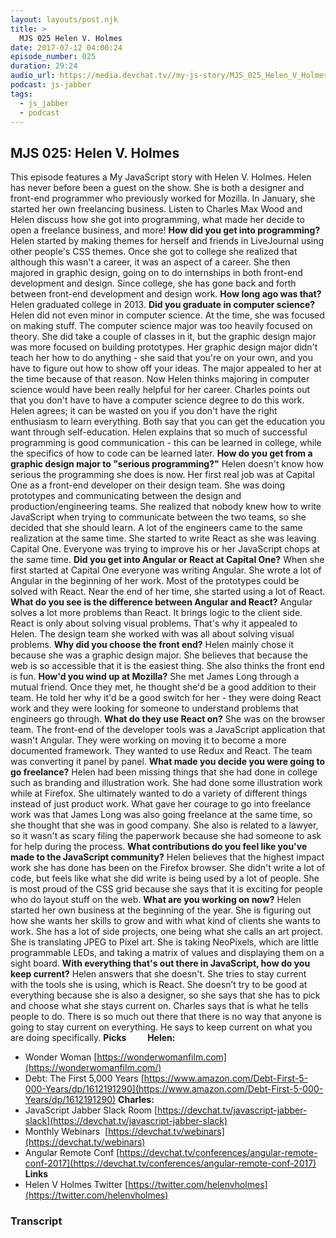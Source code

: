 ```yaml
---
layout: layouts/post.njk
title: >
  MJS 025 Helen V. Holmes
date: 2017-07-12 04:00:24
episode_number: 025
duration: 29:24
audio_url: https://media.devchat.tv//my-js-story/MJS_025_Helen_V_Holmes.mp3
podcast: js-jabber
tags:
  - js_jabber
  - podcast
---
```


## **MJS 025: Helen V. Holmes**

This episode features a My JavaScript story with Helen V. Holmes. Helen has never before been a guest on the show. She is both a designer and front-end programmer who previously worked for Mozilla. In January, she started her own freelancing business. Listen to Charles Max Wood and Helen discuss how she got into programming, what made her decide to open a freelance business, and more! **How did you get into programming?** Helen started by making themes for herself and friends in LiveJournal using other people's CSS themes. Once she got to college she realized that although this wasn't a career, it was an aspect of a career. She then majored in graphic design, going on to do internships in both front-end development and design. Since college, she has gone back and forth between front-end development and design work. **How long ago was that?** Helen graduated college in 2013. **Did you graduate in computer science?** Helen did not even minor in computer science. At the time, she was focused on making stuff. The computer science major was too heavily focused on theory. She did take a couple of classes in it, but the graphic design major was more focused on building prototypes. Her graphic design major didn't teach her how to do anything - she said that you're on your own, and you have to figure out how to show off your ideas. The major appealed to her at the time because of that reason. Now Helen thinks majoring in computer science would have been really helpful for her career. Charles points out that you don't have to have a computer science degree to do this work. Helen agrees; it can be wasted on you if you don't have the right enthusiasm to learn everything. Both say that you can get the education you want through self-education. Helen explains that so much of successful programming is good communication - this can be learned in college, while the specifics of how to code can be learned later. **How do you get from a graphic design major to "serious programming?"** Helen doesn't know how serious the programming she does is now. Her first real job was at Capital One as a front-end developer on their design team. She was doing prototypes and communicating between the design and production/engineering teams. She realized that nobody knew how to write JavaScript when trying to communicate between the two teams, so she decided that she should learn. A lot of the engineers came to the same realization at the same time. She started to write React as she was leaving Capital One. Everyone was trying to improve his or her JavaScript chops at the same time. **Did you get into Angular or React at Capital One?** When she first started at Capital One everyone was writing Angular. She wrote a lot of Angular in the beginning of her work. Most of the prototypes could be solved with React. Near the end of her time, she started using a lot of React. **What do you see is the difference between Angular and React?** Angular solves a lot more problems than React. It brings logic to the client side. React is only about solving visual problems. That's why it appealed to Helen. The design team she worked with was all about solving visual problems. **Why did you choose the front end?** Helen mainly chose it because she was a graphic design major. She believes that because the web is so accessible that it is the easiest thing. She also thinks the front end is fun. **How'd you wind up at Mozilla?** She met James Long through a mutual friend. Once they met, he thought she'd be a good addition to their team. He told her why it'd be a good switch for her - they were doing React work and they were looking for someone to understand problems that engineers go through. **What do they use React on?** She was on the browser team. The front-end of the developer tools was a JavaScript application that wasn't Angular. They were working on moving it to become a more documented framework. They wanted to use Redux and React. The team was converting it panel by panel. **What made you decide you were going to go freelance?** Helen had been missing things that she had done in college such as branding and illustration work. She had done some illustration work while at Firefox. She ultimately wanted to do a variety of different things instead of just product work. What gave her courage to go into freelance work was that James Long was also going freelance at the same time, so she thought that she was in good company. She also is related to a lawyer, so it wasn't as scary filing the paperwork because she had someone to ask for help during the process. **What contributions do you feel like you've made to the JavaScript community?** Helen believes that the highest impact work she has done has been on the Firefox browser. She didn't write a lot of code, but feels like what she did write is being used by a lot of people. She is most proud of the CSS grid because she says that it is exciting for people who do layout stuff on the web. **What are you working on now?** Helen started her own business at the beginning of the year. She is figuring out how she wants her skills to grow and with what kind of clients she wants to work. She has a lot of side projects, one being what she calls an art project. She is translating JPEG to Pixel art. She is taking NeoPixels, which are little programmable LEDs, and taking a matrix of values and displaying them on a sight board. **With everything that's out there in JavaScript, how do you keep current?** Helen answers that she doesn't. She tries to stay current with the tools she is using, which is React. She doesn’t try to be good at everything because she is also a designer, so she says that she has to pick and choose what she stays current on. Charles says that is what he tells people to do. There is so much out there that there is no way that anyone is going to stay current on everything. He says to keep current on what you are doing specifically. **Picks&nbsp;&nbsp;&nbsp;&nbsp;&nbsp;&nbsp;&nbsp;&nbsp;&nbsp;** **Helen:**

- Wonder Woman [https://wonderwomanfilm.com](https://wonderwomanfilm.com/)
- Debt: The First 5,000 Years [https://www.amazon.com/Debt-First-5-000-Years/dp/1612191290](https://www.amazon.com/Debt-First-5-000-Years/dp/1612191290)
  **Charles:**
- JavaScript Jabber Slack Room [https://devchat.tv/javascript-jabber-slack](https://devchat.tv/javascript-jabber-slack)
- Monthly Webinars&nbsp; [https://devchat.tv/webinars](https://devchat.tv/webinars)
- Angular Remote Conf [https://devchat.tv/conferences/angular-remote-conf-2017](https://devchat.tv/conferences/angular-remote-conf-2017)
  **Links**
- Helen V Holmes Twitter [https://twitter.com/helenvholmes](https://twitter.com/helenvholmes)

### Transcript
